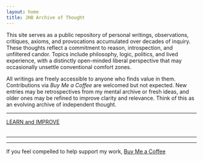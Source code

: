 ```yaml
---
layout: home
title: JHB Archive of Thought
---
```


This site serves as a public repository of personal writings, observations, critiques, axioms, and provocations accumulated over decades of inquiry. These thoughts reflect a commitment to reason, introspection, and unfiltered candor. Topics include philosophy, logic, politics, and lived experience, with a distinctly open-minded liberal perspective that may occasionally unsettle conventional comfort zones.

All writings are freely accessible to anyone who finds value in them. Contributions via _Buy Me a Coffee_ are welcomed but not expected. New entries may be retrospectives from my mental archive or fresh ideas, and older ones may be refined to improve clarity and relevance. Think of this as an evolving archive of independent thought.

---

[LEARN and IMPROVE](learn-improve)
<br><br>

---

---

If you feel compelled to help support my work, [Buy Me a Coffee](https://coff.ee/jhbrooks13)
